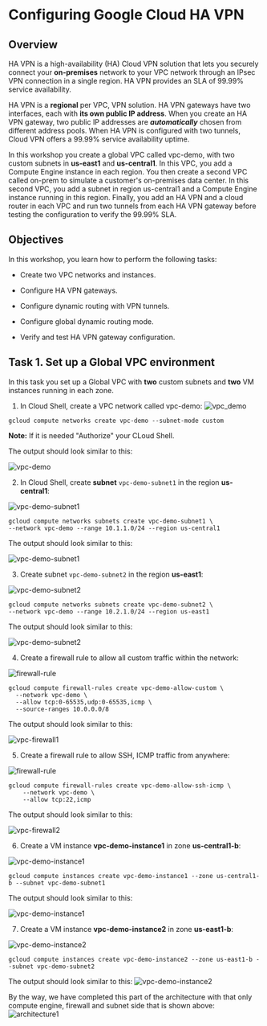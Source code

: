 # Configuring Google Cloud HA VPN

## Overview

HA VPN is a high-availability (HA) Cloud VPN solution that lets you securely connect your **on-premises** network to your VPC network through an IPsec VPN connection in a single region. HA VPN provides an SLA of 99.99% service availability.

HA VPN is a **regional** per VPC, VPN solution. HA VPN gateways have two interfaces, each with **its own public IP address**. When you create an HA VPN gateway, two public IP addresses are ***automatically*** chosen from different address pools. When HA VPN is configured with two tunnels, Cloud VPN offers a 99.99% service availability uptime.

In this workshop you create a global VPC called vpc-demo, with two custom subnets in **us-east1** and **us-central1**. In this VPC, you add a Compute Engine instance in each region. You then create a second VPC called on-prem to simulate a customer's on-premises data center. In this second VPC, you add a subnet in region us-central1 and a Compute Engine instance running in this region. Finally, you add an HA VPN and a cloud router in each VPC and run two tunnels from each HA VPN gateway before testing the configuration to verify the 99.99% SLA.


## Objectives

In this workshop, you learn how to perform the following tasks:

   - Create two VPC networks and instances.

   - Configure HA VPN gateways.

  - Configure dynamic routing with VPN tunnels.

  - Configure global dynamic routing mode.

  - Verify and test HA VPN gateway configuration.

## Task 1. Set up a Global VPC environment
In this task you set up a Global VPC with **two** custom subnets and **two** VM instances running in each zone.

1. In Cloud Shell, create a VPC network called vpc-demo:
![vpc_demo](https://github.com/nildenist/Elastic-Google-Cloud-Infrastructure-Scaling-and-Automation/assets/28653377/f06c371e-0ca2-4472-9a29-c0532a4eb7a5)

```console
gcloud compute networks create vpc-demo --subnet-mode custom
```
**Note:** If it is needed "Authorize" your CLoud Shell.

The output should look similar to this:

![vpc-demo](https://github.com/nildenist/Elastic-Google-Cloud-Infrastructure-Scaling-and-Automation/assets/28653377/f6960399-eb0e-43b4-b06b-3447e364c804)


2. In Cloud Shell, create **subnet** ```vpc-demo-subnet1``` in the region **us-central1**:

![vpc-demo-subnet1](https://github.com/nildenist/Elastic-Google-Cloud-Infrastructure-Scaling-and-Automation/assets/28653377/5b40f760-bb1e-4c21-8bca-038a3bb19b4a)

```console
gcloud compute networks subnets create vpc-demo-subnet1 \
--network vpc-demo --range 10.1.1.0/24 --region us-central1
```
The output should look similar to this:

![vpc-demo-subnet1](https://github.com/nildenist/Elastic-Google-Cloud-Infrastructure-Scaling-and-Automation/assets/28653377/71bc811f-fd0f-4aad-bd23-08cdedd9f974)


3. Create subnet ```vpc-demo-subnet2``` in the region **us-east1**:

![vpc-demo-subnet2](https://github.com/nildenist/Elastic-Google-Cloud-Infrastructure-Scaling-and-Automation/assets/28653377/a99c9f23-af23-448c-9833-25f2ff53d55e)

```console
gcloud compute networks subnets create vpc-demo-subnet2 \
--network vpc-demo --range 10.2.1.0/24 --region us-east1
```

The output should look similar to this:

![vpc-demo-subnet2](https://github.com/nildenist/Elastic-Google-Cloud-Infrastructure-Scaling-and-Automation/assets/28653377/eb69edd0-f24c-41f2-965b-510c77165502)


4. Create a firewall rule to allow all custom traffic within the network:

![firewall-rule](https://github.com/nildenist/Elastic-Google-Cloud-Infrastructure-Scaling-and-Automation/assets/28653377/15be99cc-a947-42cf-a825-7e404d99fe4e)

```console
gcloud compute firewall-rules create vpc-demo-allow-custom \
  --network vpc-demo \
  --allow tcp:0-65535,udp:0-65535,icmp \
  --source-ranges 10.0.0.0/8
```
The output should look similar to this:

![vpc-firewall1](https://github.com/nildenist/Elastic-Google-Cloud-Infrastructure-Scaling-and-Automation/assets/28653377/ad820fb0-5840-4707-8c0b-b3aa16fd9156)


5. Create a firewall rule to allow SSH, ICMP traffic from anywhere:

![firewall-rule](https://github.com/nildenist/Elastic-Google-Cloud-Infrastructure-Scaling-and-Automation/assets/28653377/7b9dac42-634a-422b-b9bd-23525de158be)

```console
gcloud compute firewall-rules create vpc-demo-allow-ssh-icmp \
    --network vpc-demo \
    --allow tcp:22,icmp
```
The output should look similar to this:

![vpc-firewall2](https://github.com/nildenist/Elastic-Google-Cloud-Infrastructure-Scaling-and-Automation/assets/28653377/98cf287c-eed2-4254-be39-dde8eea7d70d)

6. Create a VM instance **vpc-demo-instance1** in zone **us-central1-b**:

![vpc-demo-instance1](https://github.com/nildenist/Elastic-Google-Cloud-Infrastructure-Scaling-and-Automation/assets/28653377/6af0da31-437d-4bc9-8e6e-6bdfb099fe13)

```console
gcloud compute instances create vpc-demo-instance1 --zone us-central1-b --subnet vpc-demo-subnet1
```
The output should look similar to this:

![vpc-demo-instance1](https://github.com/nildenist/Elastic-Google-Cloud-Infrastructure-Scaling-and-Automation/assets/28653377/9fdc3396-2580-4df7-8872-e21282bd79ad)

7. Create a VM instance **vpc-demo-instance2** in zone **us-east1-b**:

![vpc-demo-instance2](https://github.com/nildenist/Elastic-Google-Cloud-Infrastructure-Scaling-and-Automation/assets/28653377/faf0a641-4d77-4314-bec2-c5008e1416c1)

```console
gcloud compute instances create vpc-demo-instance2 --zone us-east1-b --subnet vpc-demo-subnet2
```
The output should look similar to this:
![vpc-demo-instance2](https://github.com/nildenist/Elastic-Google-Cloud-Infrastructure-Scaling-and-Automation/assets/28653377/b99dcb89-1837-4b28-94f9-13f90d7e9b74)

By the way, we have completed this part of the architecture with that only compute engine, firewall and subnet side that is shown above:
![architecture1](https://github.com/nildenist/Elastic-Google-Cloud-Infrastructure-Scaling-and-Automation/assets/28653377/f5f7dbf3-32d7-44bc-972c-a7f75f0e2f36)


